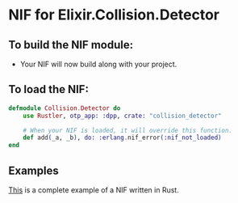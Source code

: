 # NIF for Elixir.Collision.Detector

## To build the NIF module:

- Your NIF will now build along with your project.

## To load the NIF:

```elixir
defmodule Collision.Detector do
    use Rustler, otp_app: :dpp, crate: "collision_detector"

    # When your NIF is loaded, it will override this function.
    def add(_a, _b), do: :erlang.nif_error(:nif_not_loaded)
end
```

## Examples

[This](https://github.com/hansihe/NifIo) is a complete example of a NIF written in Rust.
